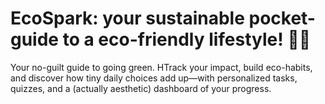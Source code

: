 # EcoSpark: your sustainable pocket-guide to a eco-friendly lifestyle! 🌵🌳

Your no-guilt guide to going green. HTrack your impact, build eco-habits, and discover how tiny daily choices add up—with personalized tasks, quizzes, and a (actually aesthetic) dashboard of your progress. 
